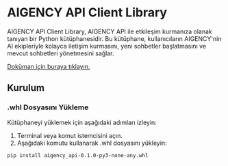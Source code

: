 # AIGENCY API Client Library

AIGENCY API Client Library, AIGENCY API ile etkileşim kurmanıza olanak tanıyan bir Python kütüphanesidir. Bu kütüphane, kullanıcıların AIGENCY'nin AI ekipleriyle kolayca iletişim kurmasını, yeni sohbetler başlatmasını ve mevcut sohbetleri yönetmesini sağlar.

[Doküman için buraya tıklayın.](https://aigency.dev/doc/)

## Kurulum

### .whl Dosyasını Yükleme

Kütüphaneyi yüklemek için aşağıdaki adımları izleyin:

1. Terminal veya komut istemcisini açın.
2. Aşağıdaki komutu kullanarak .whl dosyasını yükleyin:

```bash
pip install aigency_api-0.1.0-py3-none-any.whl
